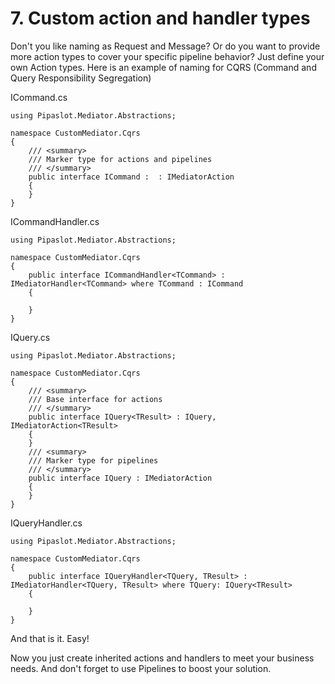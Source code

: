 # 7. Custom action and handler types

Don't you like naming as Request and Message? Or do you want to provide more action types to cover your specific pipeline behavior? Just define your own Action types.
Here is an example of naming for CQRS (Command and Query Responsibility Segregation)

ICommand.cs
```
using Pipaslot.Mediator.Abstractions;

namespace CustomMediator.Cqrs
{
    /// <summary>
    /// Marker type for actions and pipelines
    /// </summary>
    public interface ICommand :  : IMediatorAction
    {
    }
}
```

ICommandHandler.cs
```
using Pipaslot.Mediator.Abstractions;

namespace CustomMediator.Cqrs
{
    public interface ICommandHandler<TCommand> : IMediatorHandler<TCommand> where TCommand : ICommand
    {

    }
}
```

IQuery.cs
```
using Pipaslot.Mediator.Abstractions;

namespace CustomMediator.Cqrs
{
    /// <summary>
    /// Base interface for actions
    /// </summary>
    public interface IQuery<TResult> : IQuery, IMediatorAction<TResult>
    {
    }
    /// <summary>
    /// Marker type for pipelines
    /// </summary>
    public interface IQuery : IMediatorAction
    {
    }
}
```

IQueryHandler.cs
```
using Pipaslot.Mediator.Abstractions;

namespace CustomMediator.Cqrs
{
    public interface IQueryHandler<TQuery, TResult> : IMediatorHandler<TQuery, TResult> where TQuery: IQuery<TResult>
    {

    }
}

```

And that is it. Easy!

Now you just create inherited actions and handlers to meet your business needs. And don't forget to use Pipelines to boost your solution.